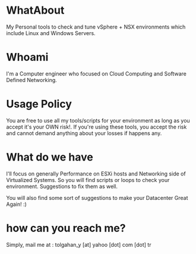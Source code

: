 # WhatAbout
My Personal tools to check and tune vSphere + NSX environments which include Linux and Windows Servers.

# Whoami

I'm a Computer engineer who focused on Cloud Computing and Software Defined Networking.

# Usage Policy 

You are free to use all my tools/scripts for your environment as long as you accept it's your OWN risk!. If you're using these tools, you accept the risk and cannot demand anything about your losses if happens any.

# What do we have

I'll focus on generally Performance on ESXi hosts and Networking side of Virtualized Systems. So you will find scripts or loops to check your environment. Suggestions to fix them as well.

You will also find some sort of suggestions to make your Datacenter Great Again! :)

# how can you reach me?

Simply, mail me at : tolgahan_y [at] yahoo [dot] com [dot] tr
